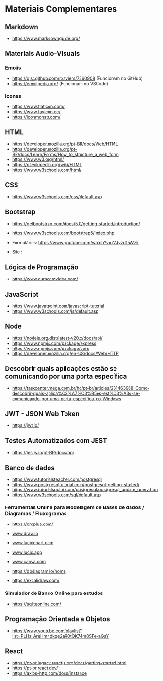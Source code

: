 # Materiais Complementares

## Markdown 
- https://www.markdownguide.org/

## Materiais Audio-Visuais 
### Emojis
- https://gist.github.com/rxaviers/7360908    (Funcionam no GitHub)
- https://emojipedia.org/                     (Funcionam no VSCode)

### Icones 
- https://www.flaticon.com/
- https://www.favicon.cc/
- https://iconmonstr.com/


## HTML 
- https://developer.mozilla.org/pt-BR/docs/Web/HTML 
- https://developer.mozilla.org/pt-BR/docs/Learn/Forms/How_to_structure_a_web_form
- https://www.w3.org/html/ 
- https://pt.wikipedia.org/wiki/HTML 
- https://www.w3schools.com/html/

## CSS
- https://www.w3schools.com/css/default.asp

## Bootstrap 
- https://getbootstrap.com/docs/5.0/getting-started/introduction/
- https://www.w3schools.com/bootstrap5/index.php

- Formulários:  https://www.youtube.com/watch?v=Z7Jyzd15Wzk
- Site       :  

## Lógica de Programação
- https://www.cursoemvideo.com/

## JavaScript 
- https://www.javatpoint.com/javascript-tutorial
- https://www.w3schools.com/js/default.asp 


## Node
- https://nodejs.org/dist/latest-v20.x/docs/api/
- https://www.npmjs.com/package/express
- https://www.npmjs.com/package/cors
- https://developer.mozilla.org/en-US/docs/Web/HTTP

## Descobrir quais aplicações estão se comunicando por uma porta específica 
- https://taskcenter.mega.com.br/hc/pt-br/articles/231463968-Como-descobrir-quais-aplica%C3%A7%C3%B5es-est%C3%A3o-se-comunicando-por-uma-porta-especifica-do-Windows

## JWT - JSON Web Token
- https://jwt.io/

## Testes Automatizados com JEST
- https://jestjs.io/pt-BR/docs/api


## Banco de dados
-   https://www.tutorialsteacher.com/postgresql
-   https://www.postgresqltutorial.com/postgresql-getting-started/ 
-   https://www.tutorialspoint.com/postgresql/postgresql_update_query.htm
-   https://www.w3schools.com/sql/default.asp

### Ferramentas Online para Modelagem de Bases de dados / Diagramas / Fluxogramas
- https://erdplus.com/
- www.draw.io
- www.lucidchart.com
- www.lucid.app
- www.canva.com
- https://dbdiagram.io/home

- https://excalidraw.com/

### Simulador de Banco Online para estudos
- https://sqliteonline.com/

## Programação Orientada a Objetos
- https://www.youtube.com/playlist?list=PLHz_AreHm4dkqe2aR0tQK74m8SFe-aGsY 


## React 
- https://pt-br.legacy.reactjs.org/docs/getting-started.html 
- https://pt-br.react.dev/ 
- https://axios-http.com/docs/instance

 